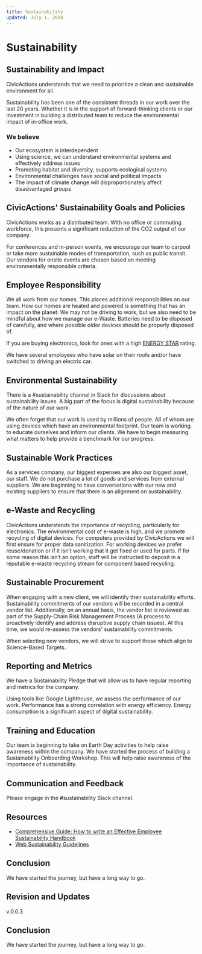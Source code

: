 ```yaml
---
title: Sustainability
updated: July 1, 2024
---
```


# Sustainability

## Sustainability and Impact

CivicActions understands that we need to prioritize a clean and sustainable environment for all.

Sustainability has been one of the consistent threads in our work over the last 20 years. Whether it is in the support of forward-thinking clients or our investment in building a distributed team to reduce the environmental impact of in-office work.

### We believe

- Our ecosystem is interdependent
- Using science, we can understand environmental systems and effectively address issues
- Promoting habitat and diversity, supports ecological systems
- Environmental challenges have social and political impacts
- The impact of climate change will disproportionately affect disadvantaged groups

## CivicActions' Sustainability Goals and Policies

CivicActions works as a distributed team. With no office or commuting workforce, this presents a significant reduction of the CO2 output of our company.

For conferences and in-person events, we encourage our team to carpool or take more sustainable modes of transportation, such as public transit. Our vendors for onsite events are chosen based on meeting environmentally responsible criteria.

## Employee Responsibility

We all work from our homes. This places additional responsibilities on our team. How our homes are heated and powered is something that has an impact on the planet. We may not be driving to work, but we also need to be mindful about how we manage our e-Waste. Batteries need to be disposed of carefully, and where possible older devices should be properly disposed of.

If you are buying electronics, look for ones with a high [ENERGY STAR](https://www.epa.gov/energy/reduce-environmental-impact-your-energy-use) rating.

We have several employees who have solar on their roofs and/or have switched to driving an electric car.

## Environmental Sustainability

There is a #sustainability channel in Slack for discussions about sustainability issues. A big part of the focus is digital sustainability because of the nature of our work.

We often forget that our work is used by millions of people. All of whom are using devices which have an environmental footprint. Our team is working to educate ourselves and inform our clients. We have to begin measuring what matters to help provide a benchmark for our progress.

## Sustainable Work Practices

As a services company, our biggest expenses are also our biggest asset, our staff. We do not purchase a lot of goods and services from external suppliers. We are beginning to have conversations with our new and existing suppliers to ensure that there is an alignment on sustainability.

## e-Waste and Recycling

CivicActions understands the importance of recycling, particularly for electronics. The environmental cost of e-waste is high, and we promote recycling of digital devices. For computers provided by CivicActions we will first ensure for proper data sanitization.  For working devices we prefer reuse/donation or if it isn’t working that it get fixed or used for parts. If for some reason this isn’t an option, staff will be instructed to deposit in a reputable e-waste recycling stream for component based recycling.

## Sustainable Procurement

When engaging with a new client, we will identify their sustainability efforts. Sustainability commitments of our vendors will be recorded in a central vendor list. Additionally, on an annual basis, the vendor list is reviewed as part of the Supply-Chain Risk Management Process (A process to proactively identify and address disruptive supply chain issues). At this time, we would re-assess the vendors' sustainability commitments. 

When selecting new vendors, we will strive to support those which align to Science-Based Targets. 

## Reporting and Metrics

We have a Sustainability Pledge that will allow us to have regular reporting and metrics for the company.

Using tools like Google Lighthouse, we assess the performance of our work. Performance has a strong correlation with energy efficiency. Energy consumption is a significant aspect of digital sustainability.

## Training and Education

Our team is beginning to take on Earth Day activities to help raise awareness within the company. We have started the process of building a Sustainability Onboarding Workshop. This will help raise awareness of the importance of sustainability.

## Communication and Feedback

Please engage in the #sustainability Slack channel.

## Resources

-   [Comprehensive Guide: How to write an Effective Employee Sustainability Handbook](https://www.awardaroo.io/resources/comprehensive-guide-how-to-write-an-effective-employee-sustainability-handbook)
-   [Web Sustainability Guidelines](https://w3c.github.io/sustyweb/)

## Conclusion

We have started the journey, but have a long way to go.

## Revision and Updates

v.0.0.3

## Conclusion

We have started the journey, but have a long way to go.
